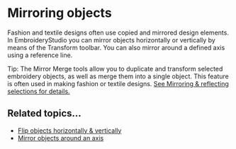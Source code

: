 # Mirroring objects

Fashion and textile designs often use copied and mirrored design elements. In EmbroideryStudio you can mirror objects horizontally or vertically by means of the Transform toolbar. You can also mirror around a defined axis using a reference line.

Tip: The Mirror Merge tools allow you to duplicate and transform selected embroidery objects, as well as merge them into a single object. This feature is often used in making fashion or textile designs. [See Mirroring & reflecting selections for details.](../productivity/Mirroring_reflecting_selections)

## Related topics...

- [Flip objects horizontally & vertically](Flip_objects_horizontally_vertically)
- [Mirror objects around an axis](Mirror_objects_around_an_axis)
